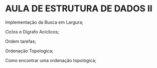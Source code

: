 # AULA DE ESTRUTURA DE DADOS II

Implementação da Busca em Largura;

Ciclos e Digrafo Acíclicos;

Ordem tarefas;

Ordenação Topologica;

Como encontrar uma ordenação topológica;
